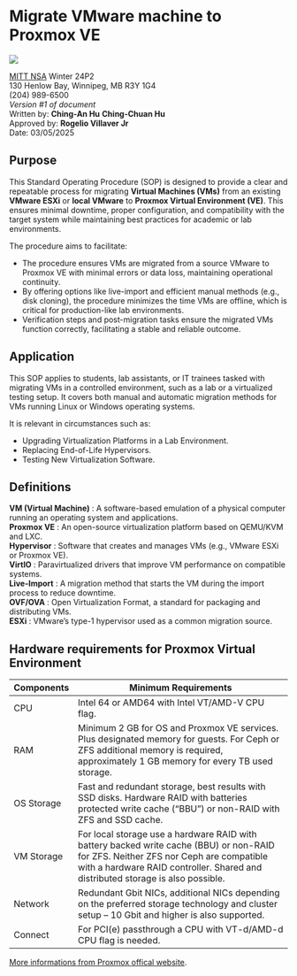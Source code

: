 #  Migrate VMware machine to Proxmox VE 
![](https://encrypted-tbn0.gstatic.com/images?q=tbn:ANd9GcTfl4UoFvHn9M4mdhpcJL_uAXgQ4WHNLbVNRkBRS8V0LDq0jITBZC12xwXaYbQ1TzTOOD8&usqp=CAU)

[MITT NSA](https://mitt.ca/programs/post-secondary-programs/2385/network-and-systems-administrator-diploma) Winter 24P2\
130 Henlow Bay, Winnipeg, MB R3Y 1G4\
(204) 989-6500\
*Version #1 of document*\
Written by:  **Ching-An Hu** **Ching-Chuan Hu**\
Approved by: **Rogelio Villaver Jr**\
Date: 03/05/2025

## Purpose
This Standard Operating Procedure (SOP) is designed  to provide a clear and repeatable process for migrating **Virtual Machines (VMs)** from an existing **VMware ESXi** or **local VMware** to **Proxmox Virtual Environment (VE)**. 
This ensures minimal downtime, proper configuration, and compatibility with the target system while maintaining best practices for academic or lab environments.

The procedure aims to facilitate:
  * The procedure ensures VMs are migrated from a source VMware to Proxmox VE with minimal errors or data loss, maintaining operational continuity.
  * By offering options like live-import and efficient manual methods (e.g., disk cloning), the procedure minimizes the time VMs are offline, which is critical for production-like lab environments.
  * Verification steps and post-migration tasks ensure the migrated VMs function correctly, facilitating a stable and reliable outcome.
    
## Application
This SOP applies to students, lab assistants, or IT trainees tasked with migrating VMs in a controlled environment, such as a lab or a virtualized testing setup. 
It covers both manual and automatic migration methods for VMs running Linux or Windows operating systems.

It is relevant in circumstances such as:
 * Upgrading Virtualization Platforms in a Lab Environment.
 * Replacing End-of-Life Hypervisors.
 * Testing New Virtualization Software.

## Definitions
**VM (Virtual Machine)** : A software-based emulation of a physical computer running an operating system and applications.\
**Proxmox VE** : An open-source virtualization platform based on QEMU/KVM and LXC.\
**Hypervisor** : Software that creates and manages VMs (e.g., VMware ESXi or Proxmox VE).\
**VirtIO** : Paravirtualized drivers that improve VM performance on compatible systems.\
**Live-Import** : A migration method that starts the VM during the import process to reduce downtime.\
**OVF/OVA** : Open Virtualization Format, a standard for packaging and distributing VMs.\
**ESXi** : VMware’s type-1 hypervisor used as a common migration source.


## Hardware requirements for Proxmox Virtual Environment
|Components     |Minimum Requirements    |
|---------------|------------------------|
|CPU            |Intel 64 or AMD64 with Intel VT/AMD-V CPU flag. | 
|RAM            |Minimum 2 GB for OS and Proxmox VE services. Plus designated memory for guests. For Ceph or ZFS additional memory is required, approximately 1 GB memory for every TB used storage. |
|OS Storage        |Fast and redundant storage, best results with SSD disks. Hardware RAID with batteries protected write cache (“BBU”) or non-RAID with ZFS and SSD cache.|
|VM Storage        |For local storage use a hardware RAID with battery backed write cache (BBU) or non-RAID for ZFS. Neither ZFS nor Ceph are compatible with a hardware RAID controller. Shared and distributed storage is also possible.|
|Network        |Redundant Gbit NICs, additional NICs depending on the preferred storage technology and cluster setup – 10 Gbit and higher is also supported. |
|Connect|For PCI(e) passthrough a CPU with VT-d/AMD-d CPU flag is needed.|

[More informations from Proxmox offical website](https://www.proxmox.com/en/products/proxmox-virtual-environment/requirements).
